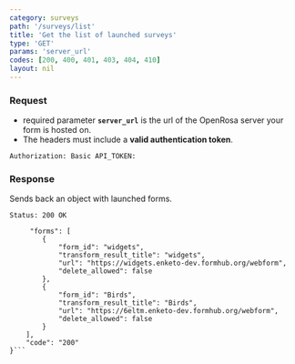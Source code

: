 ```yaml
---
category: surveys
path: '/surveys/list'
title: 'Get the list of launched surveys'
type: 'GET'
params: 'server_url'
codes: [200, 400, 401, 403, 404, 410]
layout: nil
---
```


### Request

* required parameter **`server_url`** is the url of the OpenRosa server your form is hosted on.
* The headers must include a **valid authentication token**.

```Authorization: Basic API_TOKEN:```

### Response

Sends back an object with launched forms.

```Status: 200 OK```
```{
     "forms": [
        {
            "form_id": "widgets",
            "transform_result_title": "widgets",
            "url": "https://widgets.enketo-dev.formhub.org/webform",
            "delete_allowed": false
        },
        {
            "form_id": "Birds",
            "transform_result_title": "Birds",
            "url": "https://6eltm.enketo-dev.formhub.org/webform",
            "delete_allowed": false
        }
    ],
    "code": "200"
}```
